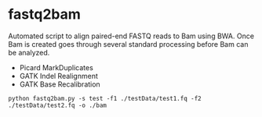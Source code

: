 # fastq2bam 
Automated script to align paired-end FASTQ reads to Bam using BWA. 
Once Bam is created goes through several standard processing before Bam can be analyzed. 

* Picard MarkDuplicates
* GATK Indel Realignment
* GATK Base Recalibration

```
python fastq2bam.py -s test -f1 ./testData/test1.fq -f2 ./testData/test2.fq -o ./bam
```

